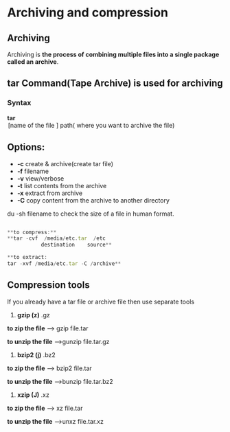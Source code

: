 # Archiving and compression


## Archiving

Archiving is **the process of combining multiple files into a single package called an archive**.

## tar Command(Tape Archive) is used for archiving

### Syntax

**tar <option> [name of the file ] path( where you want to archive the file)**

## Options:

- **-c** create & archive(create tar file)
- **-f** filename
- **-v** view/verbose
- **-t** list contents from the archive
- **-x** extract from archive
- **-C** copy content from the archive to another directory

du -sh filename to check the size of a file in human format.

```jsx

**to compress:**
**tar -cvf  /media/etc.tar  /etc
           destination    source**
```

```jsx
**to extract:
tar -xvf /media/etc.tar -C /archive**
```

## Compression tools

If you already have a tar file or archive file then use separate tools

1. **gzip (z)** .gz

**to zip the file** ——> gzip file.tar

**to unzip the file** ——>gunzip file.tar.gz

1. **bzip2 (j)** .bz2

**to zip the file** ——> bzip2 file.tar

**to unzip the file** ——>bunzip file.tar.bz2

1. **xzip  (J)** .xz

**to zip the file** ——> xz file.tar

**to unzip the file** ——>unxz file.tar.xz
